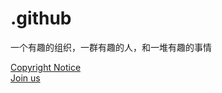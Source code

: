 # .github

一个有趣的组织，一群有趣的人，和一堆有趣的事情

[Copyright Notice](profile/NOTICE.md)  
[Join us](profile/Join-us.md)